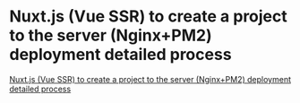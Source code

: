 # Nuxt.js (Vue SSR) to create a project to the server (Nginx+PM2) deployment detailed process
[Nuxt.js (Vue SSR) to create a project to the server (Nginx+PM2) deployment detailed process](https://aiwithcloud.com/2022/09/16/nuxt-js_vue_ssr_to_create_a_project_to_the_server_nginxpm2_deployment_detailed_process/)